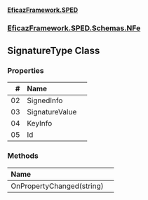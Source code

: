 #### [EficazFramework.SPED](EficazFrameworkSPED.md 'EficazFramework SPED')
### [EficazFramework.SPED.Schemas.NFe](EficazFramework.SPED.Schemas.NFe.md 'EficazFramework.SPED.Schemas.NFe')

## SignatureType Class
### Properties

| # | Name | |
| ---: | :--- | :--- |
| 02 | SignedInfo |  |
| 03 | SignatureValue |  |
| 04 | KeyInfo |  |
| 05 | Id |  |
### Methods

| Name | |
| :--- | :--- |
| OnPropertyChanged(string) |  |
